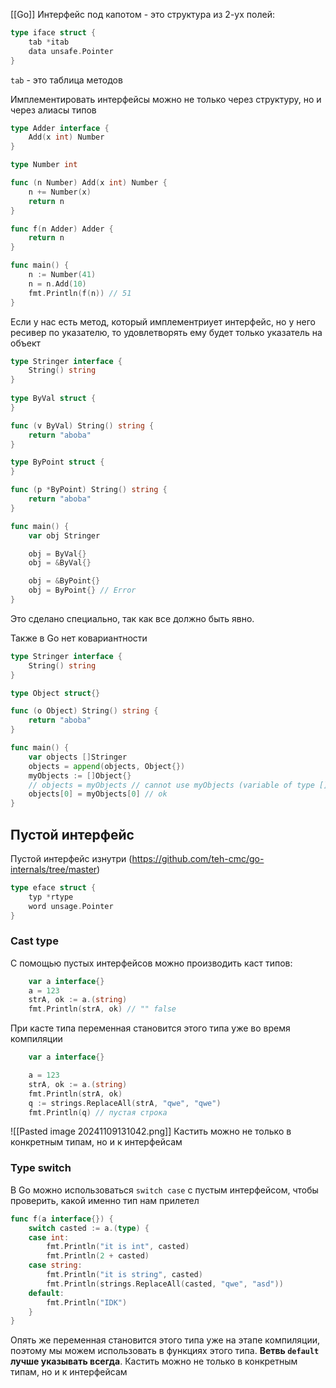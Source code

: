 [[Go]]
Интерфейс под капотом - это структура из 2-ух полей:
```go
type iface struct {
	tab *itab
	data unsafe.Pointer
}
```
`tab` - это таблица методов

Имплементировать интерфейсы можно не только через структуру, но и через алиасы типов
```go
type Adder interface {
    Add(x int) Number
}

type Number int

func (n Number) Add(x int) Number {
    n += Number(x)
    return n
}

func f(n Adder) Adder {
    return n
}

func main() {
    n := Number(41)
    n = n.Add(10)
    fmt.Println(f(n)) // 51
}
```

Если у нас есть метод, который имплементриует интерфейс, но у него ресивер по указателю, то удовлетворять ему будет только указатель на объект
```go
type Stringer interface {
    String() string
}
  
type ByVal struct {
}

func (v ByVal) String() string {
    return "aboba"
}

type ByPoint struct {
}

func (p *ByPoint) String() string {
    return "aboba"
}

func main() {
    var obj Stringer

    obj = ByVal{}
    obj = &ByVal{}

    obj = &ByPoint{}
    obj = ByPoint{} // Error
}
```
Это сделано специально, так как все должно быть явно. 

Также в Go нет ковариантности
```go
type Stringer interface {
    String() string
}

type Object struct{}

func (o Object) String() string {
    return "aboba"
}

func main() {
    var objects []Stringer
    objects = append(objects, Object{})
    myObjects := []Object{}
    // objects = myObjects // cannot use myObjects (variable of type []Object) as []Stringer value in assignment
    objects[0] = myObjects[0] // ok
}
```

## Пустой интерфейс
Пустой интерфейс изнутри (https://github.com/teh-cmc/go-internals/tree/master)
```go
type eface struct {
	typ *rtype
	word unsage.Pointer
}
```

### Cast type
С помощью пустых интерфейсов можно производить каст типов:
```go
    var a interface{}
    a = 123
    strA, ok := a.(string)
    fmt.Println(strA, ok) // "" false
```
При касте типа переменная становится этого типа уже во время компиляции
```go
    var a interface{}

    a = 123
    strA, ok := a.(string)
    fmt.Println(strA, ok)
    q := strings.ReplaceAll(strA, "qwe", "qwe")
    fmt.Println(q) // пустая строка
```
![[Pasted image 20241109131042.png]]
Кастить можно не только в конкретным типам, но и к интерфейсам
### Type switch
В Go можно использоваться `switch case` с пустым интерфейсом, чтобы проверить, какой именно тип нам прилетел
```go
func f(a interface{}) {
    switch casted := a.(type) {
    case int:
        fmt.Println("it is int", casted)
        fmt.Println(2 + casted)
    case string:
        fmt.Println("it is string", casted)
        fmt.Println(strings.ReplaceAll(casted, "qwe", "asd"))
    default:
        fmt.Println("IDK")
    }
}
```
Опять же переменная становится этого типа уже на этапе компиляции, поэтому мы можем использовать в функциях этого типа. **Ветвь `default` лучше указывать всегда**.
Кастить можно не только в конкретным типам, но и к интерфейсам